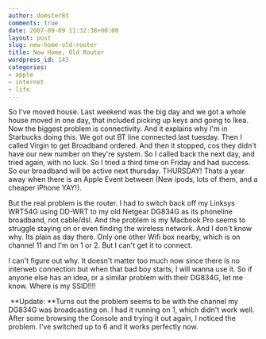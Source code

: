 ```yaml
---
author: domster83
comments: true
date: 2007-09-09 11:32:38+00:00
layout: post
slug: new-home-old-router
title: New Home, Old Router
wordpress_id: 143
categories:
- apple
- internet
- life
---
```


So I've moved house. Last weekend was the big day and we got a whole house moved in one day, that included picking up keys and going to Ikea.
Now the biggest problem is connectivity. And it explains why I'm in Starbucks doing this. We got out BT line connected last tuesday. Then I called Virgin to get Broadband ordered. And then it stopped, cos they didn't have our new number on they're system. So I called back the next day, and tried again, with no luck. So I tried a third time on Friday and had success. So our broadband will be active next thursday. THURSDAY! Thats a year away when there is an Apple Event between (New ipods, lots of them, and a cheaper iPhone YAY!).




But the real problem is the router. I had to switch back off my Linksys WRT54G using DD-WRT to my old Netgear DG834G as its phoneline broadband, not cable/dsl. And the problem is my Macbook Pro seems to struggle staying on or even finding the wireless network. And I don't know why. Its plain as day there. Only one other Wifi box nearby, which is on channel 11 and I'm on 1 or 2. But I can't get it to connect.




I can't figure out why. It doesn't matter too much now since there is no interweb connection but when that bad boy starts, I will wanna use it.
So if anyone else has an idea, or a similar problem with their DG834G, let me know. Where is my SSID!!!!




 **Update: **Turns out the problem seems to be with the channel my DG834G was broadcasting on. I had it running on 1, which didn't work well. After some browsing the Console and trying it out again, I noticed the problem. I've switched up to 6 and it works perfectly now.
